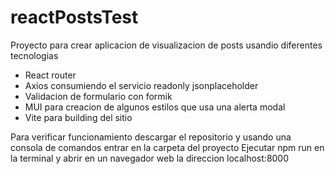 # reactPostsTest

Proyecto para crear aplicacion de visualizacion de posts usandio diferentes tecnologias
  
  - React router
  - Axios consumiendo el servicio readonly jsonplaceholder
  - Validacion de formulario con formik
  - MUI para creacion de algunos estilos que usa una alerta modal
  - Vite para building del sitio
  
Para verificar funcionamiento descargar el repositorio y usando una consola de comandos entrar en la carpeta del proyecto
Ejecutar npm run en la terminal y abrir en un navegador web la direccion localhost:8000
